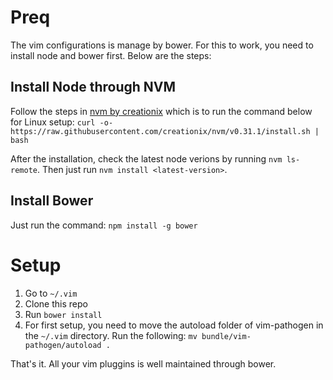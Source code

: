 # Preq
The vim configurations is manage by bower. For this to work, you need to install node and bower first. Below are the steps:

## Install Node through NVM
Follow the steps in [nvm by creationix](https://github.com/creationix/nvm) which is to run the command below for Linux setup:
`curl -o- https://raw.githubusercontent.com/creationix/nvm/v0.31.1/install.sh | bash`

After the installation, check the latest node verions by running `nvm ls-remote`. Then just run `nvm install <latest-version>`.

## Install Bower
Just run the command:
`npm install -g bower`

# Setup

1. Go to
```~/.vim```
2. Clone this repo
3. Run `bower install`
4. For first setup, you need to move the autoload folder of vim-pathogen in the `~/.vim` directory. Run the following:
```mv bundle/vim-pathogen/autoload .```

That's it. All your vim pluggins is well maintained through bower.
